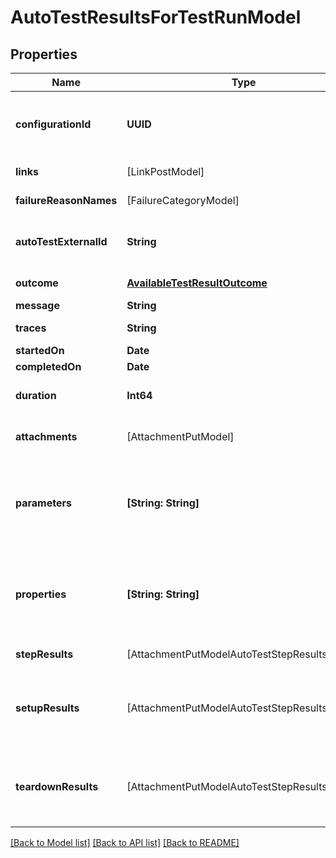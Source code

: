# AutoTestResultsForTestRunModel

## Properties
Name | Type | Description | Notes
------------ | ------------- | ------------- | -------------
**configurationId** | **UUID** | Specifies the GUID of the autotest configuration, which was specified when the test run was created. | 
**links** | [LinkPostModel] | Specifies the links in the autotest. | [optional] 
**failureReasonNames** | [FailureCategoryModel] | Specifies the cause of autotest failure. | [optional] 
**autoTestExternalId** | **String** | Specifies the external ID of the autotest, which was specified when the test run was created. | 
**outcome** | [**AvailableTestResultOutcome**](AvailableTestResultOutcome.md) | Specifies the result of the autotest execution. | 
**message** | **String** | A comment for the result. | [optional] 
**traces** | **String** | An extended comment or a stack trace. | [optional] 
**startedOn** | **Date** | Test run start date. | [optional] 
**completedOn** | **Date** | Test run end date. | [optional] 
**duration** | **Int64** | Expected or actual duration of the test run execution in milliseconds. | [optional] 
**attachments** | [AttachmentPutModel] | Specifies an attachment GUID. Multiple values can be sent. | [optional] 
**parameters** | **[String: String]** | \&quot;&lt;b&gt;parameter&lt;/b&gt;\&quot;: \&quot;&lt;b&gt;value&lt;/b&gt;\&quot; pair with arbitrary custom parameters. Multiple parameters can be sent. | [optional] 
**properties** | **[String: String]** | \&quot;&lt;b&gt;property&lt;/b&gt;\&quot;: \&quot;&lt;b&gt;value&lt;/b&gt;\&quot; pair with arbitrary custom properties. Multiple properties can be sent. | [optional] 
**stepResults** | [AttachmentPutModelAutoTestStepResultsModel] | Specifies the results of individual steps. | [optional] 
**setupResults** | [AttachmentPutModelAutoTestStepResultsModel] | Specifies the results of setup steps. For information on supported values, see the &#x60;stepResults&#x60; parameter above. | [optional] 
**teardownResults** | [AttachmentPutModelAutoTestStepResultsModel] | Specifies the results of the teardown steps. For information on supported values, see the &#x60;stepResults&#x60; parameter above. | [optional] 

[[Back to Model list]](../README.md#documentation-for-models) [[Back to API list]](../README.md#documentation-for-api-endpoints) [[Back to README]](../README.md)



